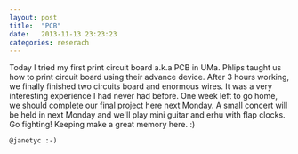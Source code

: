 ```yaml
---
layout: post
title:  "PCB"
date:   2013-11-13 23:23:23
categories: reserach
---
```


Today I tried my first print circuit board a.k.a PCB in UMa. Phlips taught us how to print circuit board using their advance device. After 3 hours working, we finally finished two circuits board and enormous wires. It was a very interesting experience I had never had before. One week left to go home, we should complete our final project here next Monday. A small concert will be held in next Monday and we'll play mini guitar and erhu with flap clocks. Go fighting! Keeping make a great memory here. :)


`@janetyc :-)`

